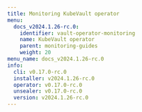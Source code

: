 ```yaml
---
title: Monitoring KubeVault operator
menu:
  docs_v2024.1.26-rc.0:
    identifier: vault-operator-monitoring
    name: KubeVault operator
    parent: monitoring-guides
    weight: 20
menu_name: docs_v2024.1.26-rc.0
info:
  cli: v0.17.0-rc.0
  installer: v2024.1.26-rc.0
  operator: v0.17.0-rc.0
  unsealer: v0.17.0-rc.0
  version: v2024.1.26-rc.0
---
```


